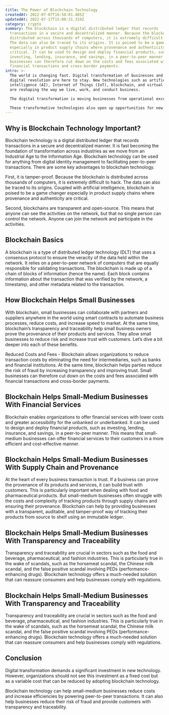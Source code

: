 ```yaml
---
title: The Power of Blockchain Technology
createdAt: 2022-07-07T16:58:01.485Z
updatedAt: 2022-07-17T15:00:31.319Z
category: crypto
summary: The blockchain is a digital distributed ledger that records
  transactions in a secure and decentralized manner. Because the blockchain is
  distributed across thousands of computers, it is extremely difficult to hack.
  The data can also be traced to its origins. It is poised to be a game changer
  especially in product supply chains where provenance and authenticity are
  critical. It can be used to design and deploy financial products, such as
  investing, lending, insurance, and savings, in a peer-to-peer manner. Small
  businesses can therefore cut down on the costs and fees associated with
  financial transactions and cross-border payments.
intro: >-
  The world is changing fast. Digital transformation of businesses and the
  digital revolution are here to stay. New technologies such as artificial
  intelligence (AI), Internet of Things (IoT), blockchain, and virtual reality
  are reshaping the way we live, work, and conduct business.

  The digital transformation is moving businesses from operational excellence to strategic differentiation by integrating new digital technologies that are changing the way we do business in industries like healthcare, retail, logistics, etc. The pace of this change is accelerating with new software platforms fostering innovation — bringing us a world where artificial intelligence, virtual reality, and blockchain are commonplace. 

  These transformative technologies also open up opportunities for new collaborations between individuals and organizations at different scales. They empower people with new ways to directly exchange value between each other without intermediaries — in other words, peer-to-peer transactions. Here’s an overview of how blockchain technology can help you take your organization to the next level.
---
```


## Why is Blockchain Technology Important?

Blockchain technology is a digital distributed ledger that records transactions in a secure and decentralized manner. It is fast becoming the foundation of transformation across industries as we move from an Industrial Age to the Information Age. Blockchain technology can be used for anything from digital identity management to facilitating peer-to-peer transactions.
There are some key advantages to blockchain technology.

First, it is tamper-proof. Because the blockchain is distributed across thousands of computers, it is extremely difficult to hack. The data can also be traced to its origins. Coupled with artificial intelligence, blockchain is poised to be a game changer especially in product supply chains where provenance and authenticity are critical.

Second, blockchains are transparent and open-source. This means that anyone can see the activities on the network, but that no single person can control the network. Anyone can join the network and participate in the activities.

## Blockchain Basics

A blockchain is a type of distributed ledger technology (DLT) that uses a consensus protocol to ensure the veracity of the data held within the network. It relies on a peer-to-peer network of computers that are equally responsible for validating transactions.
The blockchain is made up of a chain of blocks of information (hence the name). Each block contains information about the transaction that was verified by the network, a timestamp, and other metadata related to the transaction.

## How Blockchain Helps Small Businesses

With blockchain, small businesses can collaborate with partners and suppliers anywhere in the world using smart contracts to automate business processes, reduce costs, and increase speed to market.
At the same time, blockchain’s transparency and traceability help small business owners prove the provenance of their products and services. They allow small businesses to reduce risk and increase trust with customers.
Let’s dive a bit deeper into each of these benefits.

Reduced Costs and Fees - Blockchain allows organizations to reduce transaction costs by eliminating the need for intermediaries, such as banks and financial institutions. At the same time, blockchain helps parties reduce the risk of fraud by increasing transparency and improving trust.
Small businesses can therefore cut down on the costs and fees associated with financial transactions and cross-border payments.

## Blockchain Helps Small-Medium Businesses With Financial Services

Blockchain enables organizations to offer financial services with lower costs and greater accessibility for the unbanked or underbanked. It can be used to design and deploy financial products, such as investing, lending, insurance, and savings, in a peer-to-peer manner.
This means that small-medium businesses can offer financial services to their customers in a more efficient and cost-effective manner.

## Blockchain Helps Small-Medium Businesses With Supply Chain and Provenance

At the heart of every business transaction is trust. If a business can prove the provenance of its products and services, it can build trust with customers. This is particularly important when dealing with food and pharmaceutical products.
But small-medium businesses often struggle with the costs and complexity of tracking products through supply chains and ensuring their provenance.
Blockchain can help by providing businesses with a transparent, auditable, and tamper-proof way of tracking their products from source to shelf using an immutable ledger.

## Blockchain Helps Small-Medium Businesses With Transparency and Traceability

Transparency and traceability are crucial in sectors such as the food and beverage, pharmaceutical, and fashion industries. This is particularly true in the wake of scandals, such as the horsemeat scandal, the Chinese milk scandal, and the false positive scandal involving PEDs (performance-enhancing drugs).
Blockchain technology offers a much-needed solution that can reassure consumers and help businesses comply with regulations.

## Blockchain Helps Small-Medium Businesses With Transparency and Traceability

Transparency and traceability are crucial in sectors such as the food and beverage, pharmaceutical, and fashion industries. This is particularly true in the wake of scandals, such as the horsemeat scandal, the Chinese milk scandal, and the false positive scandal involving PEDs (performance-enhancing drugs).
Blockchain technology offers a much-needed solution that can reassure consumers and help businesses comply with regulations.

## Conclusion

Digital transformation demands a significant investment in new technology. However, organizations should not see this investment as a fixed cost but as a variable cost that can be reduced by adopting blockchain technology.

Blockchain technology can help small-medium businesses reduce costs and increase efficiencies by powering peer-to-peer transactions. It can also help businesses reduce their risk of fraud and provide customers with transparency and traceability.
